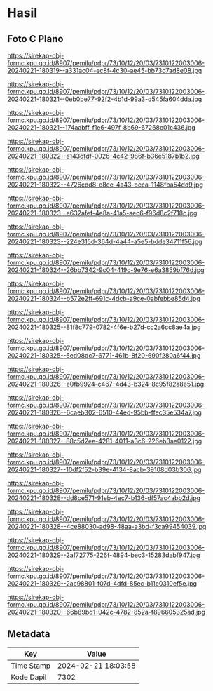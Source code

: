 # Hasil

## Foto C Plano

https://sirekap-obj-formc.kpu.go.id/8907/pemilu/pdpr/73/10/12/20/03/7310122003006-20240221-180319--a331ac04-ec8f-4c30-ae45-bb73d7ad8e08.jpg

https://sirekap-obj-formc.kpu.go.id/8907/pemilu/pdpr/73/10/12/20/03/7310122003006-20240221-180321--0eb0be77-92f2-4b1d-99a3-d545fa604dda.jpg

https://sirekap-obj-formc.kpu.go.id/8907/pemilu/pdpr/73/10/12/20/03/7310122003006-20240221-180321--174aabff-f1e6-497f-8b69-67268c01c436.jpg

https://sirekap-obj-formc.kpu.go.id/8907/pemilu/pdpr/73/10/12/20/03/7310122003006-20240221-180322--e143dfdf-0026-4c42-986f-b36e5187b1b2.jpg

https://sirekap-obj-formc.kpu.go.id/8907/pemilu/pdpr/73/10/12/20/03/7310122003006-20240221-180322--4726cdd8-e8ee-4a43-bcca-1148fba54dd9.jpg

https://sirekap-obj-formc.kpu.go.id/8907/pemilu/pdpr/73/10/12/20/03/7310122003006-20240221-180323--e632afef-4e8a-41a5-aec6-f96d8c2f718c.jpg

https://sirekap-obj-formc.kpu.go.id/8907/pemilu/pdpr/73/10/12/20/03/7310122003006-20240221-180323--224e315d-364d-4a44-a5e5-bdde34711f56.jpg

https://sirekap-obj-formc.kpu.go.id/8907/pemilu/pdpr/73/10/12/20/03/7310122003006-20240221-180324--26bb7342-9c04-419c-9e76-e6a3859bf76d.jpg

https://sirekap-obj-formc.kpu.go.id/8907/pemilu/pdpr/73/10/12/20/03/7310122003006-20240221-180324--b572e2ff-691c-4dcb-a9ce-0abfebbe85d4.jpg

https://sirekap-obj-formc.kpu.go.id/8907/pemilu/pdpr/73/10/12/20/03/7310122003006-20240221-180325--81f8c779-0782-4f6e-b27d-cc2a6cc8ae4a.jpg

https://sirekap-obj-formc.kpu.go.id/8907/pemilu/pdpr/73/10/12/20/03/7310122003006-20240221-180325--5ed08dc7-6771-461b-8f20-690f280a6f44.jpg

https://sirekap-obj-formc.kpu.go.id/8907/pemilu/pdpr/73/10/12/20/03/7310122003006-20240221-180326--e0fb9924-c467-4d43-b324-8c95f82a8e51.jpg

https://sirekap-obj-formc.kpu.go.id/8907/pemilu/pdpr/73/10/12/20/03/7310122003006-20240221-180326--6caeb302-6510-44ed-95bb-ffec35e534a7.jpg

https://sirekap-obj-formc.kpu.go.id/8907/pemilu/pdpr/73/10/12/20/03/7310122003006-20240221-180327--88c5d2ee-4281-4011-a3c6-226eb3ae0122.jpg

https://sirekap-obj-formc.kpu.go.id/8907/pemilu/pdpr/73/10/12/20/03/7310122003006-20240221-180327--10df2f52-b39e-4134-8acb-39108d03b306.jpg

https://sirekap-obj-formc.kpu.go.id/8907/pemilu/pdpr/73/10/12/20/03/7310122003006-20240221-180328--dd8ce571-91eb-4ec7-b136-df57ac4abb2d.jpg

https://sirekap-obj-formc.kpu.go.id/8907/pemilu/pdpr/73/10/12/20/03/7310122003006-20240221-180328--4ce88030-ad98-48aa-a3bd-f3ca99454039.jpg

https://sirekap-obj-formc.kpu.go.id/8907/pemilu/pdpr/73/10/12/20/03/7310122003006-20240221-180329--2af72775-226f-4894-bec3-15283dabf947.jpg

https://sirekap-obj-formc.kpu.go.id/8907/pemilu/pdpr/73/10/12/20/03/7310122003006-20240221-180329--2ac98801-f07d-4dfd-85ec-b11e0310ef5e.jpg

https://sirekap-obj-formc.kpu.go.id/8907/pemilu/pdpr/73/10/12/20/03/7310122003006-20240221-180320--66b89bd1-042c-4782-852a-f896605325ad.jpg


## Metadata

| Key        | Value               |
| ---------- | ------------------- |
| Time Stamp | 2024-02-21 18:03:58 |
| Kode Dapil | 7302                |



